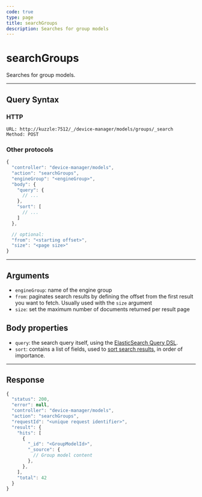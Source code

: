 ```yaml
---
code: true
type: page
title: searchGroups
description: Searches for group models
---
```


# searchGroups

Searches for group models.

---

## Query Syntax

### HTTP

```http
URL: http://kuzzle:7512/_/device-manager/models/groups/_search
Method: POST
```

### Other protocols

```js
{
  "controller": "device-manager/models",
  "action": "searchGroups",
  "engineGroup": "<engineGroup>",
  "body": {
    "query": {
      // ...
    },
    "sort": [
      // ...
    ]
  },

  // optional:
  "from": "<starting offset>",
  "size": "<page size>"
}
```

---

## Arguments

- `engineGroup`: name of the engine group
- `from`: paginates search results by defining the offset from the first result you want to fetch. Usually used with the `size` argument
- `size`: set the maximum number of documents returned per result page

## Body properties

- `query`: the search query itself, using the [ElasticSearch Query DSL](https://www.elastic.co/guide/en/elasticsearch/reference/7.4/query-dsl.html).
- `sort`: contains a list of fields, used to [sort search results](https://www.elastic.co/guide/en/elasticsearch/reference/7.4/search-request-sort.html), in order of importance.

---

## Response

```js
{
  "status": 200,
  "error": null,
  "controller": "device-manager/models",
  "action": "searchGroups",
  "requestId": "<unique request identifier>",
  "result": {
    "hits": [
      {
        "_id": "<GroupModelId>",
        "_source": {
          // Group model content
        },
      },
    ],
    "total": 42
  }
}
```
